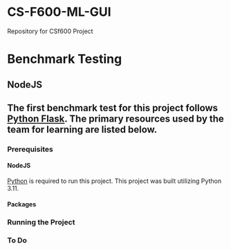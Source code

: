 # CS-F600-ML-GUI
Repository for CSf600 Project 

# Benchmark Testing
## NodeJS
The first benchmark test for this project follows [Python Flask](https://flask.palletsprojects.com/en/2.3.x/). The primary resources used by the team for learning are listed below.
- 
  
### Prerequisites
#### NodeJS
[Python](https://www.python.org/downloads/) is required to run this project. This project was built utilizing Python 3.11.


#### Packages


### Running the Project
#### 




### To Do

